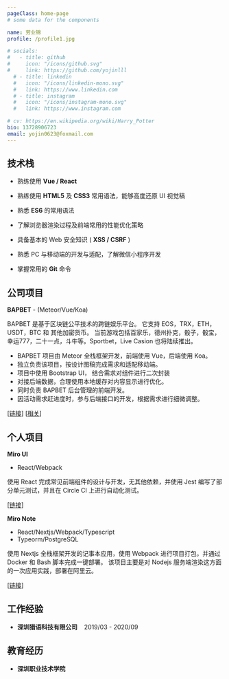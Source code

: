 ```yaml
---
pageClass: home-page
# some data for the components

name: 劳业锦
profile: /profile1.jpg

# socials:
#   - title: github
#     icon: "/icons/github.svg"
#     link: https://github.com/yojinlll
  # - title: linkedin
  #   icon: "/icons/linkedin-mono.svg"
  #   link: https://www.linkedin.com
  # - title: instagram
  #   icon: "/icons/instagram-mono.svg"
  #   link: https://www.instagram.com

# cv: https://en.wikipedia.org/wiki/Harry_Potter
bio: 13728906723
email: yojin0623@foxmail.com
---
```


<ProfileSection :frontmatter="$page.frontmatter" />

## 技术栈

- 熟练使用 **Vue / React**

- 熟练使用 **HTML5** 及 **CSS3** 常用语法，能够高度还原 UI 视觉稿

- 熟悉 **ES6** 的常用语法

- 了解浏览器渲染过程及前端常用的性能优化策略

- 具备基本的 Web 安全知识 ( **XSS / CSRF** )

- 熟悉 PC 与移动端的开发与适配，了解微信小程序开发

- 掌握常用的 **Git** 命令

<!-- ## News

- [Sept 1991] Attended Hogwarts
- [July 1980] Born in Godric's Hollow, West Country, England, Great Britain -->

## 公司项目


<!-- [→ more](/projects/) -->

<ProjectCard image="/projects/bapbet.jpg" hideBorder=true>

  **BAPBET**  - (Meteor/Vue/Koa)

  BAPBET 是基于区块链公平技术的跨链娱乐平台。 它支持 EOS，TRX，ETH，USDT，BTC 和 其他加密货币。 当前游戏包括百家乐，德州扑克，骰子，骰宝，幸运777，二十一点，斗牛等。Sportbet，Live Casion 也将陆续推出。

  - BAPBET 项目由 Meteor 全栈框架开发，前端使用 Vue，后端使用 Koa。
  - 独立负责该项目，按设计图稿完成需求和适配移动端。
  - 项目中使用 Bootstrap UI， 结合需求对组件进行二次封装
  - 对接后端数据，合理使用本地缓存对内容显示进行优化。
  - 同时负责 BAPBET 后台管理的前端开发。
  - 因活动需求赶进度时，参与后端接口的开发，根据需求进行细微调整。
  
  [[链接](https://www.bap.bet/home)]
  [[相关](https://www.dapp.com/app/bapbet)]

</ProjectCard>

## 个人项目

<ProjectCard image="/projects/miro-ui.jpg" hideBorder=true>

  **Miro UI** 
  
  - React/Webpack
  
  使用 React 完成常见前端组件的设计与开发，无其他依赖，并使用 Jest 编写了部分单元测试，并且在 Circle CI 上进行自动化测试。

  [[链接](https://yojinlll.github.io/miro-react/docs#/guide)]

</ProjectCard>

<ProjectCard image="/projects/miro-note.jpg" hideBorder=true>

  **Miro Note**

  - React/Nextjs/Webpack/Typescript
  - Typeorm/PostgreSQL
  
  使用 Nextjs 全栈框架开发的记事本应用，使用 Webpack 进行项目打包，并通过 Docker 和 Bash 脚本完成一键部署。 该项目主要是对 Nodejs 服务端渲染这方面的一次应用实践，部署在阿里云。

  [[链接](http://39.100.54.22:3000/)]

</ProjectCard>


## 工作经验

- **深圳猎语科技有限公司** &nbsp;&nbsp; 2019/03 - 2020/09

## 教育经历

- **深圳职业技术学院** <br/>

<!-- ## Awards & Honors

### Contests

- First place in **The Hogwarts House Cup** -->


<!-- Custom style for this page -->

<style lang="stylus">

.theme-container.home-page .page
  font-size 14px
  font-family "lucida grande", "lucida sans unicode", lucida, "Helvetica Neue", Helvetica, Arial, sans-serif;
  p
    margin 0 0 0.5rem
  p, ul, ol
    line-height normal
  a
    font-weight normal
  .theme-default-content:not(.custom) > h2
    margin-bottom 0.5rem
    font-size: 1.4rem
  .theme-default-content:not(.custom) > h2:first-child + p
    margin-top 0.5rem
  .theme-default-content:not(.custom) > h3
    padding-top 4rem

  /* Override */
  .md-card
    margin-top 0.5em
    .card-image
      padding 0.2rem
      margin-right 12px
      img
        max-width 160px
        max-height 120px
        width 160px
    .card-content p
      -webkit-margin-after 0.2em

@media (max-width: 419px)
  .theme-container.home-page .page
    p, ul, ol
      line-height 1.5

    .md-card
      .card-image
        img 
          width 100%
          max-width 400px
          max-height 150px

</style>
